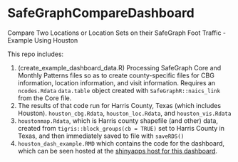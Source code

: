 # SafeGraphCompareDashboard
Compare Two Locations or Location Sets on their SafeGraph Foot Traffic - Example Using Houston

This repo includes:

1. (create_example_dashboard_data.R) Processing SafeGraph Core and Monthly Patterns files so as to create county-specific files for CBG information, location information, and visit information. Requires an `ncodes.Rdata` `data.table` object created with `SafeGraphR::naics_link` from the Core file.
1. The results of that code run for Harris County, Texas (which includes Houston). `houston_cbg.Rdata`, `houston_loc.Rdata`, and `houston_vis.Rdata`
1. `houstonmap.Rdata`, which is Harris county shapefile (and other) data, created from `tigris::block_groups(cb = TRUE)` set to Harris County in Texas, and then immediately saved to file with `saveRDS()`
1. `houston_dash_example.RMD` which contains the code for the dashboard, which can be seen hosted at the [shinyapps host for this dashboard](https://nickch-k.shinyapps.io/houston_dash_example/). 
